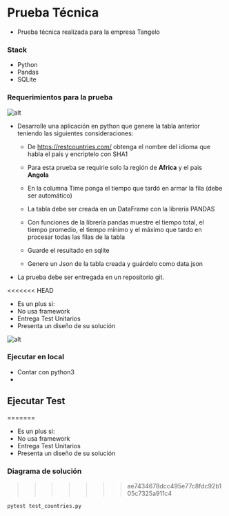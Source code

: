 # Prueba Técnica 
* Prueba técnica realizada para la empresa Tangelo
### Stack 

* Python 
* Pandas
* SQLite

### Requerimientos para la prueba
 
 ![alt](https://user-images.githubusercontent.com/62122521/172021432-7a38dce8-d48f-4bf2-98f2-3fb8fd625aa1.png)

* Desarrolle una aplicación en python que genere la tabla anterior teniendo las siguientes consideraciones:

  * De https://restcountries.com/ obtenga el nombre del idioma que habla el país y encriptelo con SHA1 

  * Para esta prueba se requirie solo la región de **Africa** y el pais **Angola**

  * En la columna Time ponga el tiempo que tardó en armar la fila (debe ser automático)

  * La tabla debe ser creada en un DataFrame con la librería PANDAS 

  * Con funciones de la librería pandas muestre el tiempo total, el tiempo promedio, el tiempo mínimo y el máximo que tardo en procesar todas las filas de la tabla

  * Guarde el resultado en sqlite

  * Genere un Json de la tabla creada y guárdelo como data.json

* La prueba debe ser entregada en un repositorio git.

<<<<<<< HEAD
  * Es un plus si:
  * No usa framework
  * Entrega Test Unitarios
  * Presenta un diseño de su solución

![alt](https://user-images.githubusercontent.com/62122521/172021888-5dc99775-7e42-4946-a513-5c1cead90c9f.jpg)

### Ejecutar en local

  * Contar con python3
  * 

## Ejecutar Test
=======
* Es un plus si:
* No usa framework
* Entrega Test Unitarios
* Presenta un diseño de su solución
### Diagrama de solución


>>>>>>> ae7434678dcc495e77c8fdc92b105c7325a911c4

    pytest test_countries.py